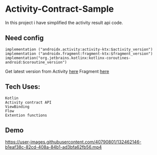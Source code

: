 # Activity-Contract-Sample
   In this project i have simplified the activity result api code.

## Need config 

    implementation ("androidx.activity:activity-ktx:$activity_version")
    implementation ("androidx.fragment:fragment-ktx:$fragment_version")
    implementation("org.jetbrains.kotlinx:kotlinx-coroutines-android:$coroutine_version")
    
   Get latest version from Activity [here](https://developer.android.com/jetpack/androidx/releases/activity) 
   Fragment [here](https://developer.android.com/jetpack/androidx/releases/fragment) 

## Tech Uses:
    Kotlin
    Activity contract API
    ViewBinding
    Flow
    Extention functions
    
## Demo
https://user-images.githubusercontent.com/40790801/132462146-b1eaf38c-82cd-408a-84b1-ad3bfa62fb56.mp4
  
  
  
